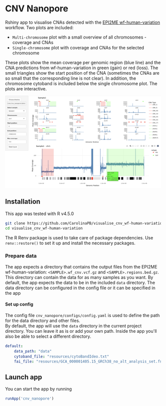 # CNV Nanopore

Rshiny app to visualise CNAs detected with the [EPI2ME wf-human-variation](https://github.com/epi2me-labs/wf-human-variation) workflow. 
Two plots are included:
- `Multi-chromosome` plot with a small overview of all chromosomes - coverage and CNAs
- `Single-chromosome` plot with coverage and CNAs for the selected chromosome  

These plots show the mean coverage per genomic region (blue line) and the CNA predictions from wf-human-variation in green (gain) or red (loss). The small triangles show the start position of the CNA (sometimes the CNAs are so small that the corresponding line is not clear). In addition, the chromosome cytoband is included below the single chromosome plot. The plots are interactive.

![App overview](images/app.png)

## Installation

This app was tested with R v4.5.0

```bash
git clone https://github.com/CarolinaPB/visualise_cnv_wf-human-variation.git
cd visualise_cnv_wf-human-variation
```

The R Renv package is used to take care of package dependencies. Use `renv::restore()` to set it up and install the necessary packages.

### Prepare data

The app expects a directory that contains the output files from the EPI2ME wf-human-variation: `<SAMPLE>.wf_cnv.vcf.gz` and `<SAMPLE>.regions.bed.gz`.   
This directory can contain the data for as many samples as you want. 
By default, the app expects the data to be in the included `data` directory. The data directory can be configured in the config file or it can be specified in the app

#### Set up config

The config file `cnv_nanopore/configs/config.yaml` is used to define the path for the data directory and other files.   
By default, the app will use the `data` directory in the current project directory. You can leave it as is or add your own path. Inside the app you'll also be able to select a different directory.

```yaml
default:
    data_path: "data"
    cytoband_file: "resources/cytoBandIdeo.txt"
    fai_file: "resources/GCA_000001405.15_GRCh38_no_alt_analysis_set.fna.fai"
```

## Launch app

You can start the app by running

```R
runApp('cnv_nanopore')
```